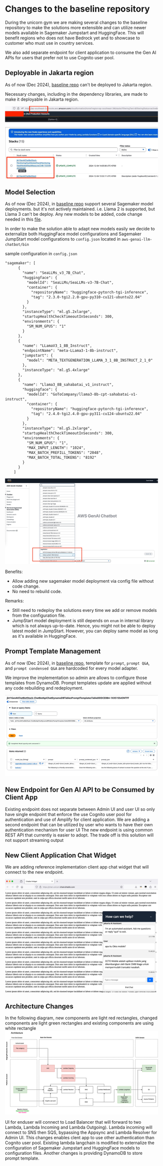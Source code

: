 # Changes to the baseline repository #

During the unicorn gym we are making several changes to the baseline repository to make the solutions more extensible and can utilize newer models available in Sagemaker Jumpstart and HuggingFace. 
This will benefit regions who does not have Bedrock yet and to showcase to customer who must use in country services.

We also add separate endpoint for client application to consume the Gen AI APIs for users that prefer not to use Cognito user pool.

## Deployable in Jakarta region
As of now (Dec 2024), [baseline repo](https://github.com/aws-samples/aws-genai-llm-chatbot) can't be deployed to Jakarta region.

Necessary changes, including in the dependency libraries, are made to make it deployable in Jakarta region.

![jakarta](image/changes/01-deployable-in-ap-southeast-3.jpg)

## Model Selection
As of now (Dec 2024), in [baseline repo](https://github.com/aws-samples/aws-genai-llm-chatbot) support several Sagemaker model deployments. but it's not actively maintained. i.e. Llama 2 is supported, but Llama 3 can't be deploy.
Any new models to be added, code change needed in this [file](https://github.com/aws-samples/aws-genai-llm-chatbot/blob/main/lib/models/index.ts).

In order to make the solution able to adapt new models easily we decide to externalize both HuggingFace model configurations and Sagemaker JumpStart model configurations to `config.json` located in `aws-genai-llm-chatbot/bin`

sample configuration in `config.json`
```text
"sagemaker": [
      {
        "name": "SeaLLMs_v3_7B_Chat",
        "huggingface": {
          "modelId": "SeaLLMs/SeaLLMs-v3-7B-Chat",
          "container": {
            "repositoryName": "huggingface-pytorch-tgi-inference",
            "tag": "2.3.0-tgi2.2.0-gpu-py310-cu121-ubuntu22.04"
          }
        },
        "instanceType": "ml.g5.2xlarge",
        "startupHealthCheckTimeoutInSeconds": 300,
        "environments": {
          "SM_NUM_GPUS": "1"
        }
      },
      {
        "name": "LLamaV3_1_8B_Instruct",
        "endpointName": "meta-LLama3-1-8b-instruct",
        "jumpstart": {
          "model": "META_TEXTGENERATION_LLAMA_3_1_8B_INSTRUCT_2_1_0"
        },
        "instanceType": "ml.g5.4xlarge"
      },
      {
        "name": "Llama3_8B_sahabatai_v1_instruct",
        "huggingface": {
          "modelId": "GoToCompany/llama3-8b-cpt-sahabatai-v1-instruct",
          "container": {
            "repositoryName": "huggingface-pytorch-tgi-inference",
            "tag": "2.4.0-tgi2.4.0-gpu-py311-cu124-ubuntu22.04"
          }
        },
        "instanceType": "ml.g5.2xlarge",
        "startupHealthCheckTimeoutInSeconds": 300,
        "environments": {
          "SM_NUM_GPUS": "1",
          "MAX_INPUT_LENGTH": "1024",
          "MAX_BATCH_PREFILL_TOKENS": "2048",
          "MAX_BATCH_TOTAL_TOKENS": "8192"
        }
      }
    ]
```

![model-selection](./image/changes/02-model-selections.jpg)

Benefits:
* Allow adding new sagemaker model deployment via config file without code change. 
* No need to rebuild code.

Remarks:
* Still need to redeploy the solutions every time we add or remove models from the configuration file.
* JumpStart model deployment is still depends on `enum` in internal library which is not always up-to-date. Hence, you might not be able to deploy latest model in JumpStart. However, you can deploy same model as long as it's available in HuggingFace.


## Prompt Template Management
As of now (Dec 2024), in [baseline repo](https://github.com/aws-samples/aws-genai-llm-chatbot), template for `prompt`, `prompt Q&A`, and `prompt condensed Q&A` are hardcoded for every model adapter.

We improve the implementation so admin are allows to configure those templates from DynamoDB. Prompt templates update are applied without any code rebuilding and redeployment.

![model-selection](./image/changes/03-prompt-template.jpg)

## New Endpoint for Gen AI API to be Consumed by Client App
Existing endpoint does not separate between Admin UI and user UI so only have single endpoint that enforce the use Cognito user pool for authentication and use of Amplify for client application.
We are adding a second endpoint that can be utilized by user who wants to have their own authentication mechanism for user UI
The new endpoint is using common REST API that currently is easier to adopt. The trade off is this solution will not support streaming output

## New Client Application Chat Widget
We are adding reference implementation client app chat widget that will connect to the new endpoint.

![client-app](./image/changes/04-new-client-app-example.jpg)

## Architecture Changes

In the following diagram, new components are light red rectangles, changed components are light green rectangles and existing components are using white rectangle 
![Architecture Diagram](./image/General%20TAP-unicorn-Page-1.drawio.png)

UI for enduser will connect to Load Balancer that will forward to two Lambda, Lambda Incoming and Lambda Outgoing). Lambda incoming will connect to SNS then SQS, bypassing the Appsync and Lambda Resolver for Admin UI. This changes enables clent app to use other authentication than Cognito user pool.
Existing lambda langchain is modified to externalize the configuration of Sagemaker Jumpstart and HuggingFace models to configuration files.
Another changes is providing DynamoDB to store prompt template.


